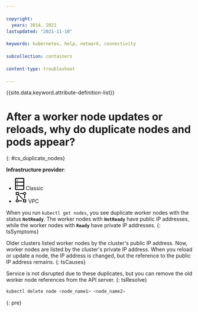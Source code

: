 ```yaml
---

copyright: 
  years: 2014, 2021
lastupdated: "2021-11-10"

keywords: kubernetes, help, network, connectivity

subcollection: containers

content-type: troubleshoot

---
```


{{site.data.keyword.attribute-definition-list}}


# After a worker node updates or reloads, why do duplicate nodes and pods appear?
{: #cs_duplicate_nodes}

**Infrastructure provider**:
* ![Classic infrastructure provider icon.](images/icon-classic-2.svg) Classic
* ![VPC infrastructure provider icon.](images/icon-vpc-2.svg) VPC


When you run `kubectl get nodes`, you see duplicate worker nodes with the status **`NotReady`**. The worker nodes with **`NotReady`** have public IP addresses, while the worker nodes with **`Ready`** have private IP addresses.
{: tsSymptoms}


Older clusters listed worker nodes by the cluster's public IP address. Now, worker nodes are listed by the cluster's private IP address. When you reload or update a node, the IP address is changed, but the reference to the public IP address remains.
{: tsCauses}


Service is not disrupted due to these duplicates, but you can remove the old worker node references from the API server.
{: tsResolve}

```sh
kubectl delete node <node_name1> <node_name2>
```
{: pre}






